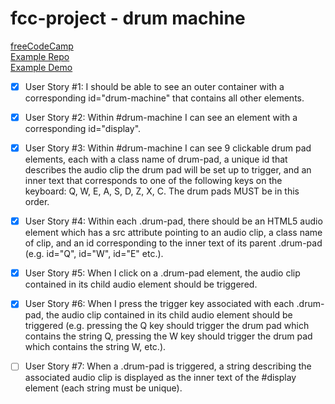 # fcc-project - drum machine

[freeCodeCamp](https://www.freecodecamp.org/learn/front-end-development-libraries/front-end-development-libraries-projects/build-a-drum-machine)\
[Example Repo](https://github.com/freeCodeCamp/demo-projects/tree/main/apps/drum-machine)\
[Example Demo](https://drum-machine.freecodecamp.rocks/)

- [x] User Story #1: I should be able to see an outer container with a corresponding id="drum-machine" that contains all other elements.

- [x] User Story #2: Within #drum-machine I can see an element with a corresponding id="display".

- [x] User Story #3: Within #drum-machine I can see 9 clickable drum pad elements, each with a class name of drum-pad, a unique id that describes the audio clip the drum pad will be set up to trigger, and an inner text that corresponds to one of the following keys on the keyboard: Q, W, E, A, S, D, Z, X, C. The drum pads MUST be in this order.

- [x] User Story #4: Within each .drum-pad, there should be an HTML5 audio element which has a src attribute pointing to an audio clip, a class name of clip, and an id corresponding to the inner text of its parent .drum-pad (e.g. id="Q", id="W", id="E" etc.).

- [x] User Story #5: When I click on a .drum-pad element, the audio clip contained in its child audio element should be triggered.

- [x] User Story #6: When I press the trigger key associated with each .drum-pad, the audio clip contained in its child audio element should be triggered (e.g. pressing the Q key should trigger the drum pad which contains the string Q, pressing the W key should trigger the drum pad which contains the string W, etc.).

- [ ] User Story #7: When a .drum-pad is triggered, a string describing the associated audio clip is displayed as the inner text of the #display element (each string must be unique).
